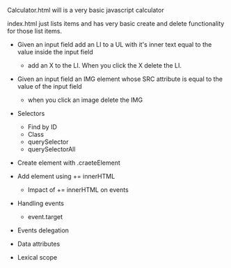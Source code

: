 Calculator.html will is a very basic javascript calculator

index.html just lists items and has very basic create and delete functionality for those list items.


- Given an input field add an LI to a UL with it's inner text equal to the value inside the input field
    - add an X to the LI. When you click the X delete the LI.
- Given an input field an IMG element whose SRC attribute is equal to the value of the input field
    - when you click an image delete the IMG

- Selectors
    - Find by ID
    - Class
    - querySelector
    - querySelectorAll
- Create element with .craeteElement
- Add element using += innerHTML
    - Impact of += innerHTML on events
- Handling events
    - event.target
- Events delegation
- Data attributes
- Lexical scope